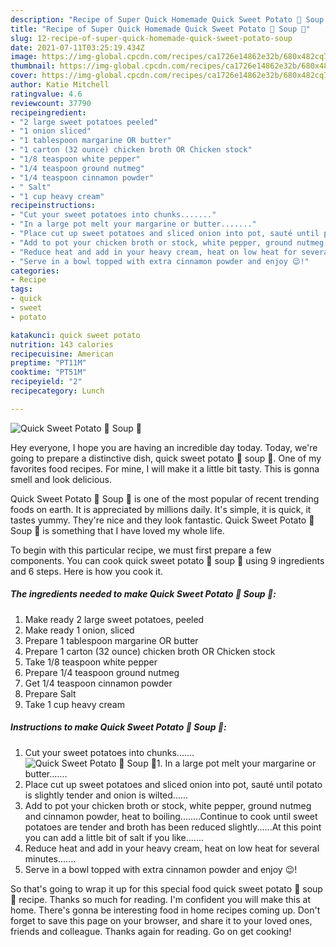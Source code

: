 ```yaml
---
description: "Recipe of Super Quick Homemade Quick Sweet Potato 🍠 Soup 🥣"
title: "Recipe of Super Quick Homemade Quick Sweet Potato 🍠 Soup 🥣"
slug: 12-recipe-of-super-quick-homemade-quick-sweet-potato-soup
date: 2021-07-11T03:25:19.434Z
image: https://img-global.cpcdn.com/recipes/ca1726e14862e32b/680x482cq70/quick-sweet-potato-soup-recipe-main-photo.jpg
thumbnail: https://img-global.cpcdn.com/recipes/ca1726e14862e32b/680x482cq70/quick-sweet-potato-soup-recipe-main-photo.jpg
cover: https://img-global.cpcdn.com/recipes/ca1726e14862e32b/680x482cq70/quick-sweet-potato-soup-recipe-main-photo.jpg
author: Katie Mitchell
ratingvalue: 4.6
reviewcount: 37790
recipeingredient:
- "2 large sweet potatoes peeled"
- "1 onion sliced"
- "1 tablespoon margarine OR butter"
- "1 carton (32 ounce) chicken broth OR Chicken stock"
- "1/8 teaspoon white pepper"
- "1/4 teaspoon ground nutmeg"
- "1/4 teaspoon cinnamon powder"
- " Salt"
- "1 cup heavy cream"
recipeinstructions:
- "Cut your sweet potatoes into chunks......."
- "In a large pot melt your margarine or butter......."
- "Place cut up sweet potatoes and sliced onion into pot, sauté until potato is slightly tender and onion is wilted......"
- "Add to pot your chicken broth or stock, white pepper, ground nutmeg and cinnamon powder, heat to boiling........Continue to cook until sweet potatoes are tender and broth has been reduced slightly......At this point you can add a little bit of salt if you like......."
- "Reduce heat and add in your heavy cream, heat on low heat for several minutes......."
- "Serve in a bowl topped with extra cinnamon powder and enjoy 😉!"
categories:
- Recipe
tags:
- quick
- sweet
- potato

katakunci: quick sweet potato 
nutrition: 143 calories
recipecuisine: American
preptime: "PT11M"
cooktime: "PT51M"
recipeyield: "2"
recipecategory: Lunch

---
```



![Quick Sweet Potato 🍠 Soup 🥣](https://img-global.cpcdn.com/recipes/ca1726e14862e32b/680x482cq70/quick-sweet-potato-soup-recipe-main-photo.jpg)

Hey everyone, I hope you are having an incredible day today. Today, we're going to prepare a distinctive dish, quick sweet potato 🍠 soup 🥣. One of my favorites food recipes. For mine, I will make it a little bit tasty. This is gonna smell and look delicious.



Quick Sweet Potato 🍠 Soup 🥣 is one of the most popular of recent trending foods on earth. It is appreciated by millions daily. It's simple, it is quick, it tastes yummy. They're nice and they look fantastic. Quick Sweet Potato 🍠 Soup 🥣 is something that I have loved my whole life.


To begin with this particular recipe, we must first prepare a few components. You can cook quick sweet potato 🍠 soup 🥣 using 9 ingredients and 6 steps. Here is how you cook it.

<!--inarticleads1-->

##### The ingredients needed to make Quick Sweet Potato 🍠 Soup 🥣:

1. Make ready 2 large sweet potatoes, peeled
1. Make ready 1 onion, sliced
1. Prepare 1 tablespoon margarine OR butter
1. Prepare 1 carton (32 ounce) chicken broth OR Chicken stock
1. Take 1/8 teaspoon white pepper
1. Prepare 1/4 teaspoon ground nutmeg
1. Get 1/4 teaspoon cinnamon powder
1. Prepare  Salt
1. Take 1 cup heavy cream




<!--inarticleads2-->

##### Instructions to make Quick Sweet Potato 🍠 Soup 🥣:

1. Cut your sweet potatoes into chunks.......
<img src="https://img-global.cpcdn.com/steps/bbd85da8bf74aaf3/160x128cq70/quick-sweet-potato-soup-recipe-step-1-photo.jpg" alt="Quick Sweet Potato 🍠 Soup 🥣">1. In a large pot melt your margarine or butter.......
1. Place cut up sweet potatoes and sliced onion into pot, sauté until potato is slightly tender and onion is wilted......
1. Add to pot your chicken broth or stock, white pepper, ground nutmeg and cinnamon powder, heat to boiling........Continue to cook until sweet potatoes are tender and broth has been reduced slightly......At this point you can add a little bit of salt if you like.......
1. Reduce heat and add in your heavy cream, heat on low heat for several minutes.......
1. Serve in a bowl topped with extra cinnamon powder and enjoy 😉!




So that's going to wrap it up for this special food quick sweet potato 🍠 soup 🥣 recipe. Thanks so much for reading. I'm confident you will make this at home. There's gonna be interesting food in home recipes coming up. Don't forget to save this page on your browser, and share it to your loved ones, friends and colleague. Thanks again for reading. Go on get cooking!

